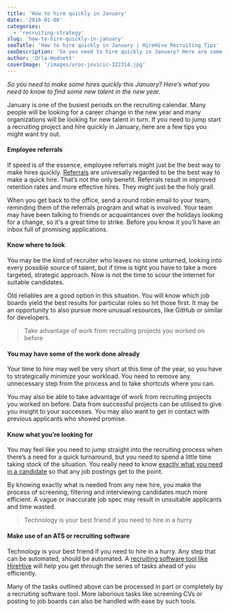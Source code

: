 ```yaml
---
title: 'How to hire quickly in January'
date: '2018-01-08'
categories:
  - 'recruiting-strategy'
slug: 'how-to-hire-quickly-in-january'
seoTitle: 'How to hire quickly in January | HireHive Recruiting Tips'
seoDescription: 'So you need to hire quickly in January? Here are some tips on what you need to know to find some new talent in the new year.'
author: 'Orla-Hodnett'
coverImage: '/images/uros-jovicic-322314.jpg'
---
```


_So you need to make some hires quickly this January? Here’s what you need to know to find some new talent in the new year._

January is one of the busiest periods on the recruiting calendar. Many people will be looking for a career change in the new year and many organizations will be looking for new talent in turn. If you need to jump start a recruiting project and hire quickly in January, here are a few tips you might want try out.

#### Employee referrals

If speed is of the essence, employee referrals might just be the best way to make hires quickly. [Referrals](https://hirehive.com/employee-referrals-rewards-program/) are universally regarded to be the best way to make a quick hire. That’s not the only benefit. Referrals result in improved retention rates and more effective hires. They might just be the holy grail.

When you get back to the office, send a round robin email to your team, reminding them of the referrals program and what is involved. Your team may have been talking to friends or acquaintances over the holidays looking for a change, so it's a great time to strike. Before you know it you’ll have an inbox full of promising applications.

#### Know where to look

You may be the kind of recruiter who leaves no stone unturned, looking into every possible source of talent, but if time is tight you have to take a more targeted, strategic approach. Now is not the time to scour the internet for suitable candidates.

Old reliables are a good option in this situation. You will know which job boards yield the best results for particular roles so hit those first. It may be an opportunity to also pursue more unusual resources, like GitHub or similar for developers.

> Take advantage of work from recruiting projects you worked on before

#### You may have some of the work done already

Your time to hire may well be very short at this time of the year, so you have to strategically minimize your workload. You need to remove any unnecessary step from the process and to take shortcuts where you can.

You may also be able to take advantage of work from recruiting projects you worked on before. Data from successful projects can be utilised to give you insight to your successes. You may also want to get in contact with previous applicants who showed promise.

#### Know what you’re looking for

You may feel like you need to jump straight into the recruiting process when there’s a need for a quick turnaround, but you need to spend a little time taking stock of the situation. You really need to know [exactly what you need in a candidate](https://business.linkedin.com/talent-solutions/blog/recruiting-strategy/2016/8-steps-to-follow-when-you-need-to-hire-a-lot-of-people-fast) so that any job postings get to the point.

By knowing exactly what is needed from any new hire, you make the process of screening, filtering and interviewing candidates much more efficient. A vague or inaccurate job spec may result in unsuitable applicants and time wasted.

> Technology is your best friend if you need to hire in a hurry

#### Make use of an ATS or recruiting software

Technology is your best friend if you need to hire in a hurry. Any step that can be automated, should be automated. A [recruiting software tool like HireHive](https://hirehive.com/choosing-ats/) will help you get through the series of tasks ahead of you efficiently.

Many of the tasks outlined above can be processed in part or completely by a recruiting software tool. More laborious tasks like screening CVs or posting to job boards can also be handled with ease by such tools.
